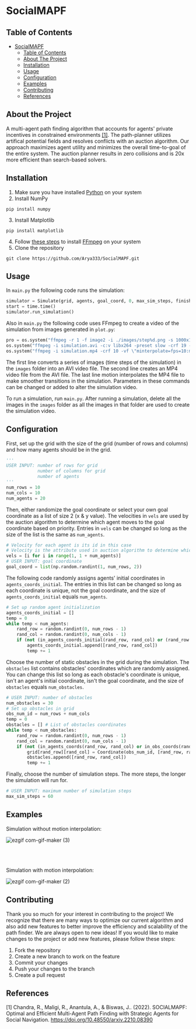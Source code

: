 # SocialMAPF

## Table of Contents

- [SocialMAPF](#socialmapf)
  - [Table of Contents](#table-of-contents)
  - [About The Project](#about-the-project)
  - [Installation](#installation)
  - [Usage](#usage)
  - [Configuration](#configuration)
  - [Examples](#examples)
  - [Contributing](#contributing)
  - [References](#references)

## About the Project

A multi-agent path finding algorithm that accounts for agents' private incentives in constrained environments [[1]](#1). The path-planner utilizes artifical potential fields and resolves conflicts with an auction algorithm. Our approach maximizes agent utility and minimizes the overall time-to-goal of the entire system. The auction planner results in zero collisions and is 20x more efficient than search-based solvers.

## Installation

1. Make sure you have installed <a href="https://www.python.org/downloads/">Python</a> on your system
2. Install NumPy
```
pip install numpy
```
3. Install Matplotlib
```
pip install matplotlib
```
4. Follow <a href="https://phoenixnap.com/kb/ffmpeg-windows">these steps</a> to install <a href="https://ffmpeg.org/download.html">FFmpeg</a> on your system
5. Clone the repository
```
git clone https://github.com/Arya333/SocialMAPF.git
```

## Usage

In ```main.py``` the following code runs the simulation:
```python
simulator = Simulate(grid, agents, goal_coord, 0, max_sim_steps, finished_agents)
start = time.time()
simulator.run_simulation()
```

Also in ```main.py``` the following code uses FFmpeg to create a video of the simulation from images generated in ```plot.py```:
```python
pro = os.system("ffmpeg -r 1 -f image2 -i ./images/step%d.png -s 1000x1000 -y simulation.avi")
os.system("ffmpeg -i simulation.avi -c:v libx264 -preset slow -crf 19 -c:a libvo_aacenc -b:a 128k -y simulation.mp4")
os.system("ffmpeg -i simulation.mp4 -crf 10 -vf \"minterpolate=fps=10:mi_mode=mci:mc_mode=aobmc:me_mode=bidir:vsbmc=1\" out.mp4")
```
The first line converts a series of images (time steps of the simulation) in the ```images``` folder into an AVI video file. The second line creates an MP4 video file from the AVI file. The last line motion interpolates the MP4 file to make smoother transitions in the simulation. Parameters in these commands can be changed or added to alter the simulation video.

To run a simulation, run ```main.py```. After running a simulation, delete all the images in the ```images``` folder as all the images in that folder are used to create the simulation video.

## Configuration

First, set up the grid with the size of the grid (number of rows and columns) and how many agents should be in the grid.
```python
'''
USER INPUT: number of rows for grid
            number of columns for grid
            number of agents
'''
num_rows = 10
num_cols = 10
num_agents = 20
```

Then, either randomize the goal coordinate or select your own goal coordinate as a list of size 2 (x & y value). The velocities in ```vels``` are used by the auction algorithm to determine which agent moves to the goal coordinate based on priority. Entries in ```vels``` can be changed so long as the size of the list is the same as ```num_agents```.

```python
# Velocity for each agent is its id in this case
# Velocity is the attribute used in auction algorithm to determine which agent moves to the goal
vels = [i for i in range(1, 1 + num_agents)]
# USER INPUT: goal coordinate
goal_coord = list(np.random.randint(1, num_rows, 2))
```

The following code randomly assigns agents' initial coordinates in ```agents_coords_initial```. The entries in this list can be changed so long as each coordinate is unique, not the goal coordinate, and the size of ```agents_coords_initial``` equals ```num_agents```.

```python
# Set up random agent initialization 
agents_coords_initial = []
temp = 0
while temp < num_agents:
    rand_row = random.randint(0, num_rows - 1)
    rand_col = random.randint(0, num_cols - 1)
    if (not (in_agents_coords_initial(rand_row, rand_col) or (rand_row == goal_coord[0] and rand_col == goal_coord[1]))):
        agents_coords_initial.append([rand_row, rand_col])
        temp += 1
```

Choose the number of static obstacles in the grid during the simulation. The ```obstacles``` list contains obstacles' coordinates which are randomly assigned. You can change this list so long as each obstacle's coordinate is unique, isn't an agent's initial coordinate, isn't the goal coordinate, and the size of ```obstacles``` equals ```num_obstacles```.

```python
# USER INPUT: number of obstacles
num_obstacles = 30
# Set up obstacles in grid
obs_num_id = num_rows + num_cols
temp = 0
obstacles = [] # List of obstacles coordinates
while temp < num_obstacles:
    rand_row = random.randint(0, num_rows - 1)
    rand_col = random.randint(0, num_cols - 1)
    if (not (in_agents_coords(rand_row, rand_col) or in_obs_coords(rand_row, rand_col) or (rand_row == goal_coord[0] and rand_col == goal_coord[1]))):
        grid[rand_row][rand_col] = Coordinate(obs_num_id, [rand_row, rand_col], None, True)
        obstacles.append([rand_row, rand_col])
        temp += 1
```

Finally, choose the number of simulation steps. The more steps, the longer the simulation will run for.

```python
# USER INPUT: maximum number of simulation steps
max_sim_steps = 60
```

## Examples

Simulation without motion interpolation:

![ezgif com-gif-maker (3)](https://user-images.githubusercontent.com/43790515/208286385-593e263f-c0ed-4dce-9770-ba67e0d35c11.gif)

\
\
\
Simulation with motion interpolation:

![ezgif com-gif-maker (2)](https://user-images.githubusercontent.com/43790515/208286349-9b4420fd-9d50-48be-9cb9-bd2d3da9e7a0.gif)

## Contributing

Thank you so much for your interest in contributing to the project! We recognize that there are many ways to optimize our current algorithm and also add new features to better improve the efficiency and scalability of the path finder. We are always open to new ideas! If you would like to make changes to the project or add new features, please follow these steps:

1. Fork the repository
2. Create a new branch to work on the feature
3. Commit your changes
4. Push your changes to the branch
5. Create a pull request

## References

<a id="1">[1]</a> Chandra, R., Maligi, R., Anantula, A., & Biswas, J.. (2022). SOCIALMAPF: Optimal and Efficient Multi-Agent Path Finding with Strategic Agents for Social Navigation. <https://doi.org/10.48550/arxiv.2210.08390>
